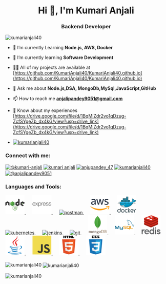 <h1 align="center">Hi 👋, I'm Kumari Anjali</h1>
<h3 align="center">Backend Developer</h3>

<p align="left"> <img src="https://komarev.com/ghpvc/?username=kumarianjali40&label=Profile%20views&color=0e75b6&style=flat" alt="kumarianjali40" /> </p>


- 🔭 I’m currently Learning **Node.js, AWS, Docker**

- 🌱 I’m currently learning **Software Development**

- 👨‍💻 All of my projects are available at [https://github.com/KumariAnjali40/KumariAnjali40.github.io](https://github.com/KumariAnjali40/KumariAnjali40.github.io)

- 💬 Ask me about **Node.js,DSA, MongoDb,MySql,JavaScript,GitHub**

- 📫 How to reach me **anjalipandey9051@gmail.com**

- 📄 Know about my experiences [https://drive.google.com/file/d/1BqMiZdr2vo1qDzug-ZcfSYgeZb_dx4kG/view?usp=drive_link](https://drive.google.com/file/d/1BqMiZdr2vo1qDzug-ZcfSYgeZb_dx4kG/view?usp=drive_link)

- <p align="left"> <a href="https://github.com/ryo-ma/github-profile-trophy"><img src="https://github-profile-trophy.vercel.app/?username=kumarianjali40" alt="kumarianjali40" /></a> </p>

<h3 align="left">Connect with me:</h3>
<p align="left">
<a href="https://codepen.io/@kumari-anjali" target="blank"><img align="center" src="https://raw.githubusercontent.com/rahuldkjain/github-profile-readme-generator/master/src/images/icons/Social/codepen.svg" alt="@kumari-anjali" height="30" width="40" /></a>
<a href="https://linkedin.com/in/kumari anjali" target="blank"><img align="center" src="https://raw.githubusercontent.com/rahuldkjain/github-profile-readme-generator/master/src/images/icons/Social/linked-in-alt.svg" alt="kumari anjali" height="30" width="40" /></a>
<a href="https://instagram.com/anjupandey_47" target="blank"><img align="center" src="https://raw.githubusercontent.com/rahuldkjain/github-profile-readme-generator/master/src/images/icons/Social/instagram.svg" alt="anjupandey_47" height="30" width="40" /></a>
<a href="https://www.leetcode.com/kumarianjali40" target="blank"><img align="center" src="https://raw.githubusercontent.com/rahuldkjain/github-profile-readme-generator/master/src/images/icons/Social/leet-code.svg" alt="kumarianjali40" height="30" width="40" /></a>
<a href="https://www.hackerearth.com/@anjalipandey9051" target="blank"><img align="center" src="https://raw.githubusercontent.com/rahuldkjain/github-profile-readme-generator/master/src/images/icons/Social/hackerearth.svg" alt="@anjalipandey9051" height="30" width="40" /></a>
</p>

<h3 align="left">Languages and Tools:</h3>
<p align="left" style="margin-bottom: 20px;">
  <a href="https://nodejs.org" target="_blank" rel="noreferrer" style="margin-right: 20px;">
    <img src="https://raw.githubusercontent.com/devicons/devicon/master/icons/nodejs/nodejs-original-wordmark.svg" alt="nodejs" width="60" height="60"/>
  </a>
  <a href="https://expressjs.com" target="_blank" rel="noreferrer" style="margin-right: 20px;">
    <img src="https://raw.githubusercontent.com/devicons/devicon/master/icons/express/express-original-wordmark.svg" alt="express" width="60" height="60"/>
  </a>
  <a href="https://postman.com" target="_blank" rel="noreferrer" style="margin-right: 20px;">
    <img src="https://www.vectorlogo.zone/logos/getpostman/getpostman-icon.svg" alt="postman" width="60" height="60"/>
  </a>
  <a href="https://aws.amazon.com" target="_blank" rel="noreferrer" style="margin-right: 20px;">
    <img src="https://raw.githubusercontent.com/devicons/devicon/master/icons/amazonwebservices/amazonwebservices-original-wordmark.svg" alt="aws" width="60" height="60"/>
  </a>
  <a href="https://www.docker.com/" target="_blank" rel="noreferrer" style="margin-right: 20px;">
    <img src="https://raw.githubusercontent.com/devicons/devicon/master/icons/docker/docker-original-wordmark.svg" alt="docker" width="60" height="60"/>
  </a>
  <a href="https://kubernetes.io" target="_blank" rel="noreferrer" style="margin-right: 20px;">
    <img src="https://www.vectorlogo.zone/logos/kubernetes/kubernetes-icon.svg" alt="kubernetes" width="60" height="60"/>
  </a>
  <a href="https://www.jenkins.io" target="_blank" rel="noreferrer" style="margin-right: 20px;">
    <img src="https://www.vectorlogo.zone/logos/jenkins/jenkins-icon.svg" alt="jenkins" width="60" height="60"/>
  </a>
  <a href="https://git-scm.com/" target="_blank" rel="noreferrer" style="margin-right: 20px;">
    <img src="https://www.vectorlogo.zone/logos/git-scm/git-scm-icon.svg" alt="git" width="60" height="60"/>
  </a>
  <a href="https://www.mongodb.com/" target="_blank" rel="noreferrer" style="margin-right: 20px;">
    <img src="https://raw.githubusercontent.com/devicons/devicon/master/icons/mongodb/mongodb-original-wordmark.svg" alt="mongodb" width="60" height="60"/>
  </a>
  <a href="https://www.mysql.com/" target="_blank" rel="noreferrer" style="margin-right: 20px;">
    <img src="https://raw.githubusercontent.com/devicons/devicon/master/icons/mysql/mysql-original-wordmark.svg" alt="mysql" width="60" height="60"/>
  </a>
  <a href="https://redis.io" target="_blank" rel="noreferrer" style="margin-right: 20px;">
    <img src="https://raw.githubusercontent.com/devicons/devicon/master/icons/redis/redis-original-wordmark.svg" alt="redis" width="60" height="60"/>
  </a>
  <a href="https://www.java.com" target="_blank" rel="noreferrer" style="margin-right: 20px;">
    <img src="https://raw.githubusercontent.com/devicons/devicon/master/icons/java/java-original.svg" alt="java" width="60" height="60"/>
  </a>
  <a href="https://developer.mozilla.org/en-US/docs/Web/JavaScript" target="_blank" rel="noreferrer" style="margin-right: 20px;">
    <img src="https://raw.githubusercontent.com/devicons/devicon/master/icons/javascript/javascript-original.svg" alt="javascript" width="60" height="60"/>
  </a>
  <a href="https://www.w3.org/html/" target="_blank" rel="noreferrer" style="margin-right: 20px;">
    <img src="https://raw.githubusercontent.com/devicons/devicon/master/icons/html5/html5-original-wordmark.svg" alt="html5" width="60" height="60"/>
  </a>
  <a href="https://www.w3schools.com/css/" target="_blank" rel="noreferrer" style="margin-right: 20px;">
    <img src="https://raw.githubusercontent.com/devicons/devicon/master/icons/css3/css3-original-wordmark.svg" alt="css3" width="60" height="60"/>
  </a>
</p>



<p><img align="left" src="https://github-readme-stats.vercel.app/api/top-langs?username=kumarianjali40&show_icons=true&locale=en&layout=compact" alt="kumarianjali40" /></p>

<p>&nbsp;<img align="center" src="https://github-readme-stats.vercel.app/api?username=kumarianjali40&show_icons=true&locale=en" alt="kumarianjali40" /></p>

<p><img align="center" src="https://github-readme-streak-stats.herokuapp.com/?user=kumarianjali40&" alt="kumarianjali40" /></p>

